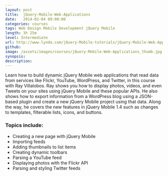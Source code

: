 ```yaml
---
layout:	post
title:  jQuery-Mobile-Web-Applications
date:   2014-02-04 09:00:00
categories: courses
tags: Web Design Mobile Development jQuery Mobile
length: 3h 25m
level: Intermediate
url: http://www.lynda.com/jQuery-Mobile-tutorials/jQuery-Mobile-Web-Applications/156619-2.html
github: 
image: /assets/images/courses/jQuery-Mobile-Web-Applications_thumb.jpg
synopsis: 
description: 
---
```


Learn how to build dynamic jQuery Mobile web applications that read data from services like Flickr, YouTube, WordPress, and Twitter, in this course with Ray Villalobos. Ray shows you how to display photos, videos, and even Tweets on your sites using jQuery Mobile and these popular APIs. He also shows how to export information from a WordPress blog using a JSON-based plugin and create a new jQuery Mobile project using that data. Along the way, he covers the new features in jQuery Mobile 1.4 such as changes to templates, filterable lists, icons, and buttons.

### Topics include:

- Creating a new page with jQuery Mobile
- Importing feeds
- Adding thumbnails to list items
- Creating dynamic toolbars
- Parsing a YouTube feed
- Displaying photos with the Flickr API
- Parsing and styling Twitter feeds